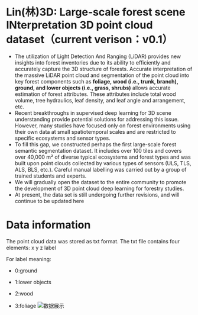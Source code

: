 # Lin(林)3D: Large-scale forest scene INterpretation 3D point cloud dataset（current verison：v0.1）
* The utilization of Light Detection And Ranging (LiDAR) provides new insights into forest inventories due to its ability to efficiently and accurately capture the 3D structure of forests. Accurate interpretation of the massive LiDAR point cloud and segmentation of the point cloud into key forest components such as **foliage, wood (i.e., trunk, branch), ground, and lower objects (i.e., grass, shrubs)** allows accurate estimation of forest attributes. These attributes include total wood volume, tree hydraulics, leaf density, and leaf angle and arrangement, etc.
* Recent breakthroughs in supervised deep learning for 3D scene understanding provide potential solutions for addressing this issue. However, many studies have focused only on forest environments using their own data at small spatiotemporal scales and are restricted to specific ecosystems and sensor types.
* To fill this gap, we constructed perhaps the first large-scale forest semantic segmentation dataset. It includes over 100 tiles and covers over 40,000 m² of diverse typical ecosystems and forest types and was built upon point clouds collected by various types of sensors (ULS, TLS, ALS, BLS, etc.). Careful manual labelling was carried out by a group of trained students and experts.
* We will gradually open the dataset to the entire community to promote the development of 3D point cloud deep learning for forestry studies.
* At present, the data set is still undergoing further revisions, and will continue to be updated here
# Data information
The point cloud data was stored as txt format. The txt file contains four elements: x y z label

For label meaning:

* 0:ground

* 1:lower objects

* 2:wood

* 3:foliage
![数据展示](https://github.com/bjfu-lidar/large-scale-forest-semantic-segmentation-dataset/assets/117680229/770e68e5-183f-4f3e-ba3a-580da686e2a8)
